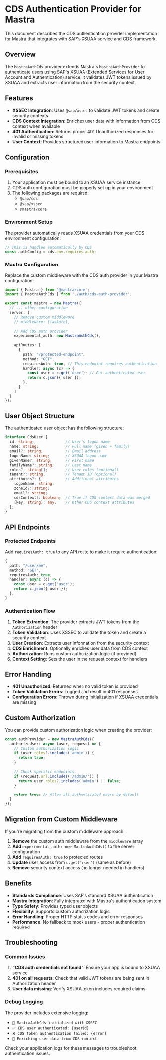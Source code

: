 # CDS Authentication Provider for Mastra

This document describes the CDS authentication provider implementation for Mastra that integrates with SAP's XSUAA service and CDS framework.

## Overview

The `MastraAuthCds` provider extends Mastra's `MastraAuthProvider` to authenticate users using SAP's XSUAA (Extended Services for User Account and Authentication) service. It validates JWT tokens issued by XSUAA and extracts user information from the security context.

## Features

- **XSSEC Integration**: Uses `@sap/xssec` to validate JWT tokens and create security contexts
- **CDS Context Integration**: Enriches user data with information from CDS context when available
- **401 Authentication**: Returns proper 401 Unauthorized responses for invalid or missing tokens
- **User Context**: Provides structured user information to Mastra endpoints

## Configuration

### Prerequisites

1. Your application must be bound to an XSUAA service instance
2. CDS auth configuration must be properly set up in your environment
3. The following packages are required:
   - `@sap/cds`
   - `@sap/xssec`
   - `@mastra/core`

### Environment Setup

The provider automatically reads XSUAA credentials from your CDS environment configuration:

```javascript
// This is handled automatically by CDS
const authConfig = cds.env.requires.auth;
```

### Mastra Configuration

Replace the custom middleware with the CDS auth provider in your Mastra configuration:

```typescript
import { Mastra } from '@mastra/core';
import { MastraAuthCds } from './auth/cds-auth-provider';

export const mastra = new Mastra({
  // ... other configuration
  server: {
    // Remove custom middleware
    // middleware: [iasAuth],
    
    // Add CDS auth provider
    experimental_auth: new MastraAuthCds(),
    
    apiRoutes: [
      {
        path: "/protected-endpoint",
        method: "GET",
        requiresAuth: true, // This endpoint requires authentication
        handler: async (c) => {
          const user = c.get('user'); // Get authenticated user
          return c.json({ user });
        },
      }
    ]
  }
});
```

## User Object Structure

The authenticated user object has the following structure:

```typescript
interface CdsUser {
  id: string;              // User's logon name
  name: string;            // Full name (given + family)
  email?: string;          // Email address
  logonName: string;       // XSUAA logon name
  givenName?: string;      // First name
  familyName?: string;     // Last name
  roles?: string[];        // User roles (optional)
  tenant?: string;         // Tenant ID (optional)
  attributes?: {           // Additional attributes
    logonName: string;
    zoneId?: string;
    email?: string;
    cdsContext?: boolean;  // True if CDS context data was merged
    [key: string]: any;    // Other CDS context attributes
  };
}
```

## API Endpoints

### Protected Endpoints

Add `requiresAuth: true` to any API route to make it require authentication:

```typescript
{
  path: "/user/me",
  method: "GET",
  requiresAuth: true,
  handler: async (c) => {
    const user = c.get('user');
    return c.json({ user });
  },
}
```

### Authentication Flow

1. **Token Extraction**: The provider extracts JWT tokens from the `Authorization` header
2. **Token Validation**: Uses XSSEC to validate the token and create a security context
3. **User Creation**: Extracts user information from the security context
4. **CDS Enrichment**: Optionally enriches user data from CDS context
5. **Authorization**: Runs custom authorization logic (if provided)
6. **Context Setting**: Sets the user in the request context for handlers

## Error Handling

- **401 Unauthorized**: Returned when no valid token is provided
- **Token Validation Errors**: Logged and result in 401 responses
- **Configuration Errors**: Thrown during initialization if XSUAA credentials are missing

## Custom Authorization

You can provide custom authorization logic when creating the provider:

```typescript
const authProvider = new MastraAuthCds({
  authorizeUser: async (user, request) => {
    // Custom authorization logic
    if (user.roles?.includes('admin')) {
      return true;
    }
    
    // Check specific endpoints
    if (request.url.includes('/admin/')) {
      return user.roles?.includes('admin') || false;
    }
    
    return true; // Allow all authenticated users by default
  }
});
```

## Migration from Custom Middleware

If you're migrating from the custom middleware approach:

1. **Remove** the custom auth middleware from the `middleware` array
2. **Add** `experimental_auth: new MastraAuthCds()` to the server configuration
3. **Add** `requiresAuth: true` to protected routes
4. **Update** user access from `c.get('user')` (same as before)
5. **Remove** security context access (no longer needed in handlers)

## Benefits

- **Standards Compliance**: Uses SAP's standard XSUAA authentication
- **Mastra Integration**: Fully integrated with Mastra's authentication system
- **Type Safety**: Provides typed user objects
- **Flexibility**: Supports custom authorization logic
- **Error Handling**: Proper HTTP status codes and error responses
- **Performance**: No fallback to mock users - proper authentication required

## Troubleshooting

### Common Issues

1. **"CDS auth credentials not found"**: Ensure your app is bound to XSUAA service
2. **401 on all requests**: Check that valid JWT tokens are being sent in Authorization header
3. **User data missing**: Verify XSUAA token includes required claims

### Debug Logging

The provider includes extensive logging:
- `🔐 MastraAuthCds initialized with XSSEC`
- `✅ CDS user authenticated: {userId}`
- `❌ CDS token authentication failed: {error}`
- `🔄 Enriching user data from CDS context`

Check your application logs for these messages to troubleshoot authentication issues.
